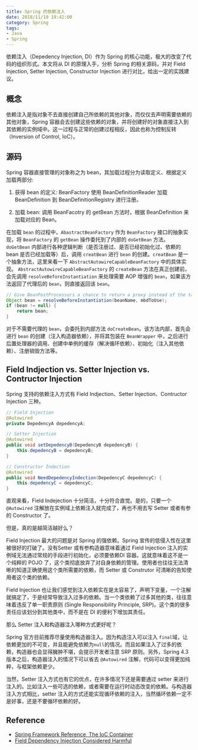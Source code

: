 ```yaml
---
title: Spring 的依赖注入
date: 2018/11/19 19:42:00
category: Spring
tags: 
- Java
- Spring
---
```


依赖注入（Depedency Injection, DI）作为 Spring 的核心功能，极大的改变了代码的组织形式。本文将从 DI 的原理入手，分析 Spring 的相关源码，并对 Field Injection, Setter Injection, Constructor Injection 进行对比，给出一定的实践建议。

## 概念

依赖注入是指对象不去直接创建自己所依赖的其他对象，而仅仅去声明需要依赖的其他对象，Spring 容器会去创建这些依赖的对象，并将创建好的对象直接注入到其依赖的实例域中。这一过程与正常的创建过程相反，因此也称为控制反转（Inversion of Control, IoC）。


## 源码

Spring 容器直接管理的对象称之为 bean，其加载过程分为读取定义、根据定义加载两部分: 

1. 获得 bean 的定义: BeanFactory 使用 BeanDefinitionReader 加载 BeanDefinition 到 BeanDefinitionRegistry 进行注册。

1. 加载 bean: 调用 BeanFacotry 的 getBean 方法时，根据 BeanDefinition 来加载对应的 Bean。

在加载 `bean` 的过程中，`AbastractBeanFactory` 作为 `BeanFactory` 接口的抽象实现，将 `BeanFactory` 的 `getBean` 操作委托到了内部的 `doGetBean` 方法。`doGetBean` 内部进行各种逻辑判断（是否注册过、是否已经初始化过、依赖的 bean 是否已经加载等）后，调用 `creatBean` 进行 `bean` 的创建。`creatBean` 是一个抽象方法，这里来看一下 `AbstractAutowireCapableBeanFactory` 中的具体实现。 `AbstractAutowireCapableBeanFactory` 的 `createBean` 方法在真正创建前，会先调用 `resolveBeforeInstantiation` 来处理需要 AOP 增强的 `bean`，如果该方法返回了代理后的 `bean`，则直接返回该 `bean`。

```java
// Give BeanPostProcessors a chance to return a proxy instead of the target bean instance.
Object bean = resolveBeforeInstantiation(beanName, mbdToUse);
if (bean != null) {
	return bean;
}
```

对于不需要代理的 `bean`，会委托到内部方法 `doCreateBean`。该方法内部，首先会进行 `bean` 的创建（注入构造器依赖），并将其包装在 `BeanWrapper` 中，之后进行后置处理器的调用、创建中单例的缓存（解决循环依赖）、初始化（注入其他依赖）、注册销毁方法等。

## Field Indjection vs. Setter Injection vs. Contructor Injection

Spring 支持的依赖注入方式有 Field Indjection、Setter Injection、Contructor Injection 三种。

```java
// Field Injection
@Autowired
private DepedencyA depedencyA;

// Setter Injection
@Autowired
public void setDepedencyB(DepedencyB depedencyB) {
    this.depedencyB = depedencyB;
}

// Constructor Indection
@Autowired
public void NeedDepedencyIndection(DepedencyC depedencyC) {
    this.depedencyC = depedencyC;
}
```

直观来看，Field Indejection 十分简洁，十分符合直觉。是的，只要一个 `@Autowired` 注解放在实例域上依赖注入就完成了，再也不用去写 Setter 或者有参的 Constructor 了。

但是，真的是越简洁越好么？

Field Injection 最大的问题是对 Spring 的强依赖。Spring 宣传的低侵入性在这里被很好的打破了。没有Setter 或有参构造器意味着通过 Field Injection 注入的实例域无法通过常规的手段进行初始化，必须要依赖DI 容器。这就意味着这不是一个纯粹的 POJO 了，这个类彻底放弃了对自身依赖的管理。使用者也往往无法清晰的知道正确使用这个类所需要的依赖，而 Setter 或 Construtor 可清晰的告知使用者这个类的依赖。

Field Injection 也让我们感觉到注入依赖实在是太容易了，声明下变量，一个注解就搞定了，于是经常导致注入过多的依赖。当一个类依赖了过多其他的类，往往意味着违反了单一职责原则 (Single Responsibility Principle, SRP)。这个类的很多责任应该划分到其他类中，而不是在 DI 的便利下增加其责任。

那么 Setter 注入和构造器注入哪种方式更好呢？

Spring 官方目前推荐尽量使用构造器注入。因为构造注入可以注入 `final`域，让依赖更加的不可变，并且能避免依赖为`null`的情况。而且如果注入了过多的依赖，构造器也会显得臃肿不堪，会提示开发者注意 SRP 原则。另外，Spring 4.3 版本之后，构造器注入的情况下可以省去 `@Autowired` 注解，代码可以变得更加纯粹，与框架依赖更少。

当然，Setter 注入方式也有它的优点，在许多情况下还是需要通过 setter 来进行注入的。比如注入一些可选的依赖，或者需要在运行时动态改变的依赖。与构造器注入方式相比，setter 注入的方式还能实现循环依赖的注入，当然循环依赖一定不是好事，还是不要循环依赖的好。


## Reference

* [Spring Framework Reference, The IoC Container](https://docs.spring.io/spring/docs/4.2.x/spring-framework-reference/html/beans.html)
* [Field Dependency Injection Considered Harmful](https://www.vojtechruzicka.com/field-dependency-injection-considered-harmful/)

